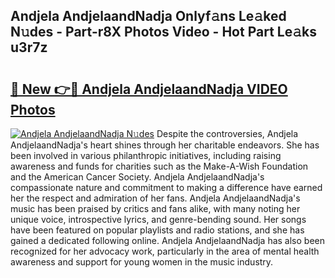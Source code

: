 ## Andjela AndjelaandNadja Onlyf𝚊ns Le𝚊ked N𝚞des - Part-r8X Photos Video - Hot Part Le𝚊ks u3r7z

# <h2><a href="http://ac36.deff.icu/?id=Andjela+AndjelaandNadja">🔗 New 👉🔴 Andjela AndjelaandNadja VIDEO Photos</a></h2>

[![Andjela AndjelaandNadja N𝚞des](https://i.imgur.com/rIISA9y.gif)](http://ac36.deff.icu/?id=Andjela+AndjelaandNadja)
Despite the controversies, Andjela AndjelaandNadja's heart shines through her charitable endeavors. She has been involved in various philanthropic initiatives, including raising awareness and funds for charities such as the Make-A-Wish Foundation and the American Cancer Society. Andjela AndjelaandNadja's compassionate nature and commitment to making a difference have earned her the respect and admiration of her fans. Andjela AndjelaandNadja's music has been praised by critics and fans alike, with many noting her unique voice, introspective lyrics, and genre-bending sound. Her songs have been featured on popular playlists and radio stations, and she has gained a dedicated following online. Andjela AndjelaandNadja has also been recognized for her advocacy work, particularly in the area of mental health awareness and support for young women in the music industry.
